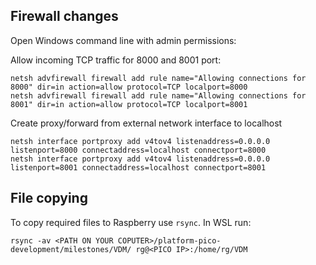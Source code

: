 
## Firewall changes

Open Windows command line with admin permissions:

Allow incoming TCP traffic for 8000 and 8001 port:

```
netsh advfirewall firewall add rule name="Allowing connections for 8000" dir=in action=allow protocol=TCP localport=8000
netsh advfirewall firewall add rule name="Allowing connections for 8001" dir=in action=allow protocol=TCP localport=8001
```


Create proxy/forward from external network interface to localhost

```
netsh interface portproxy add v4tov4 listenaddress=0.0.0.0 listenport=8000 connectaddress=localhost connectport=8000
netsh interface portproxy add v4tov4 listenaddress=0.0.0.0 listenport=8001 connectaddress=localhost connectport=8001
```


## File copying 

To copy required files to Raspberry use `rsync`. In WSL run:

```
rsync -av <PATH ON YOUR COPUTER>/platform-pico-development/milestones/VDM/ rg@<PICO IP>:/home/rg/VDM
```
